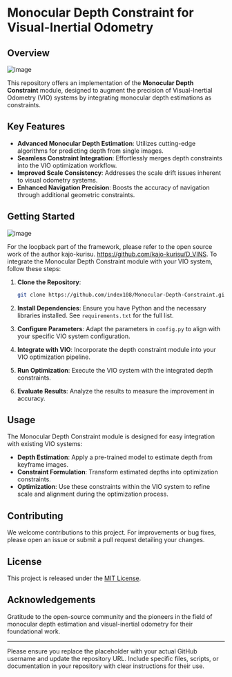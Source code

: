 # Monocular Depth Constraint for Visual-Inertial Odometry

## Overview
![image](https://github.com/INDEX108/VINS_monodepth_constrain/assets/53263493/5275c09f-7712-4e1e-8422-089c23b61061)

This repository offers an implementation of the **Monocular Depth Constraint** module, designed to augment the precision of Visual-Inertial Odometry (VIO) systems by integrating monocular depth estimations as constraints.

## Key Features

- **Advanced Monocular Depth Estimation**: Utilizes cutting-edge algorithms for predicting depth from single images.
- **Seamless Constraint Integration**: Effortlessly merges depth constraints into the VIO optimization workflow.
- **Improved Scale Consistency**: Addresses the scale drift issues inherent to visual odometry systems.
- **Enhanced Navigation Precision**: Boosts the accuracy of navigation through additional geometric constraints.

## Getting Started
![image](https://github.com/INDEX108/VINS_monodepth_constrain/assets/53263493/c817b596-4cea-4f32-9f97-cb6511732866)

For the loopback part of the framework, please refer to the open source work of the author kajo-kurisu. https://github.com/kajo-kurisu/D_VINS. 
To integrate the Monocular Depth Constraint module with your VIO system, follow these steps:

1. **Clone the Repository**:
   ```sh
   git clone https://github.com/index108/Monocular-Depth-Constraint.git
   ```

2. **Install Dependencies**: Ensure you have Python and the necessary libraries installed. See `requirements.txt` for the full list.

3. **Configure Parameters**: Adapt the parameters in `config.py` to align with your specific VIO system configuration.

4. **Integrate with VIO**: Incorporate the depth constraint module into your VIO optimization pipeline.

5. **Run Optimization**: Execute the VIO system with the integrated depth constraints.

6. **Evaluate Results**: Analyze the results to measure the improvement in accuracy.

## Usage

The Monocular Depth Constraint module is designed for easy integration with existing VIO systems:

- **Depth Estimation**: Apply a pre-trained model to estimate depth from keyframe images.
- **Constraint Formulation**: Transform estimated depths into optimization constraints.
- **Optimization**: Use these constraints within the VIO system to refine scale and alignment during the optimization process.

## Contributing

We welcome contributions to this project. For improvements or bug fixes, please open an issue or submit a pull request detailing your changes.

## License

This project is released under the [MIT License](LICENSE).

## Acknowledgements

Gratitude to the open-source community and the pioneers in the field of monocular depth estimation and visual-inertial odometry for their foundational work.

---

Please ensure you replace the placeholder with your actual GitHub username and update the repository URL. Include specific files, scripts, or documentation in your repository with clear instructions for their use.
